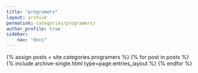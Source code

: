 ```yaml
---
title: "programers"
layout: archive
permalink: categories/programers/
author_profile: true
sidebar:
    nav: "docs"
---
```


{% assign posts = site.categories.programers %}
{% for post in posts %} {% include archive-single.html type=page.entries_layout %} {% endfor %}